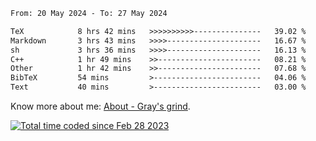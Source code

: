<!--START_SECTION:waka-->

```txt
From: 20 May 2024 - To: 27 May 2024

TeX            8 hrs 42 mins   >>>>>>>>>>---------------   39.02 %
Markdown       3 hrs 43 mins   >>>>---------------------   16.67 %
sh             3 hrs 36 mins   >>>>---------------------   16.13 %
C++            1 hr 49 mins    >>-----------------------   08.21 %
Other          1 hr 42 mins    >>-----------------------   07.68 %
BibTeX         54 mins         >------------------------   04.06 %
Text           40 mins         >------------------------   03.00 %
```

<!--END_SECTION:waka-->

<!-- [![grayxu's github stats](https://github-readme-stats.vercel.app/api?username=grayxu&count_private=true&show_icons=true)](https://github.com/grayxu) -->

Know more about me: [About - Gray's grind](https://www.grayxu.cn/).
<p align="left">
  <a href="https://wakatime.com/@c69eb31e-43a1-463f-8968-c3449e386f57"><img src="https://wakatime.com/badge/user/c69eb31e-43a1-463f-8968-c3449e386f57.svg" title="Total time coded since Feb 28 2023" /></a>
</p>

